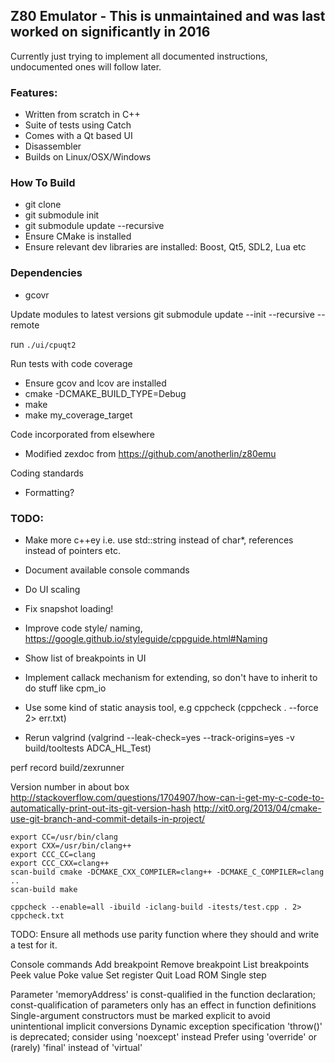## Z80 Emulator - This is unmaintained and was last worked on significantly in 2016 

Currently just trying to implement all documented instructions, undocumented ones will follow later.

### Features:
* Written from scratch in C++
* Suite of tests using Catch
* Comes with a Qt based UI
* Disassembler
* Builds on Linux/OSX/Windows

### How To Build
* git clone
* git submodule init
* git submodule update --recursive
* Ensure CMake is installed
* Ensure relevant dev libraries are installed: Boost, Qt5, SDL2, Lua etc

### Dependencies
* gcovr

Update modules to latest versions
git submodule update --init --recursive --remote

run `./ui/cpuqt2`

Run tests with code coverage
* Ensure gcov and lcov are installed
* cmake -DCMAKE_BUILD_TYPE=Debug 
* make 
* make my_coverage_target 

Code incorporated from elsewhere
* Modified zexdoc from https://github.com/anotherlin/z80emu

Coding standards
* Formatting?

### TODO:
- Make more c++ey i.e. use std::string instead of char*, references instead of pointers etc.
- Document available console commands
- Do UI scaling
- Fix snapshot loading!
- Improve code style/ naming, https://google.github.io/styleguide/cppguide.html#Naming
- Show list of breakpoints in UI
- Implement callack mechanism for extending, so don't have to inherit to do stuff like cpm_io


- Use some kind of static anaysis tool, e.g cppcheck (cppcheck . --force 2> err.txt)
- Rerun valgrind (valgrind --leak-check=yes --track-origins=yes -v build/tooltests ADCA_HL_Test)

perf record build/zexrunner

Version number in about box
http://stackoverflow.com/questions/1704907/how-can-i-get-my-c-code-to-automatically-print-out-its-git-version-hash
http://xit0.org/2013/04/cmake-use-git-branch-and-commit-details-in-project/

```
export CC=/usr/bin/clang
export CXX=/usr/bin/clang++
export CCC_CC=clang
export CCC_CXX=clang++
scan-build cmake -DCMAKE_CXX_COMPILER=clang++ -DCMAKE_C_COMPILER=clang ..
scan-build make

cppcheck --enable=all -ibuild -iclang-build -itests/test.cpp . 2> cppcheck.txt
```

TODO: Ensure all methods use parity function where they should and write a test for it.

Console commands
Add breakpoint
Remove breakpoint
List breakpoints
Peek value
Poke value
Set register
Quit
Load ROM
Single step

Parameter 'memoryAddress' is const-qualified in the function declaration; const-qualification of parameters only has an effect in function definitions
Single-argument constructors must be marked explicit to avoid unintentional implicit conversions
Dynamic exception specification 'throw()' is deprecated; consider using 'noexcept' instead
Prefer using 'override' or (rarely) 'final' instead of 'virtual'